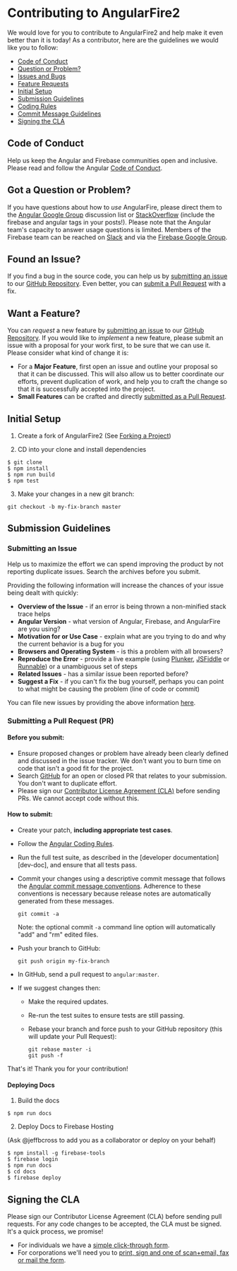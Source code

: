 # Contributing to AngularFire2

We would love for you to contribute to AngularFire2 and help make it even better than it is
today! As a contributor, here are the guidelines we would like you to follow:

 - [Code of Conduct](#coc)
 - [Question or Problem?](#question)
 - [Issues and Bugs](#issue)
 - [Feature Requests](#feature)
 - [Initial Setup](#setup)
 - [Submission Guidelines](#submit)
 - [Coding Rules][rules]
 - [Commit Message Guidelines][commit]
 - [Signing the CLA](#cla)

## <a name="coc"></a> Code of Conduct

Help us keep the Angular and Firebase communities open and inclusive. Please read and follow the Angular [Code of Conduct][coc].

## <a name="question"></a> Got a Question or Problem?

If you have questions about how to *use* AngularFire, please direct them to the [Angular Google Group][angular-group]
discussion list or [StackOverflow][stackoverflow] (include the firebase and angular tags in your posts!). 
Please note that the Angular team's capacity to answer usage questions is limited.
Members of the Firebase team can be reached on [Slack][slack] and via the [Firebase Google Group][firebase-group].

## <a name="issue"></a> Found an Issue?

If you find a bug in the source code, you can help us by
[submitting an issue](#submit-issue) to our [GitHub Repository][github]. Even better, you can
[submit a Pull Request](#submit-pr) with a fix.

## <a name="feature"></a> Want a Feature?

You can *request* a new feature by [submitting an issue](#submit-issue) to our [GitHub
Repository][github]. If you would like to *implement* a new feature, please submit an issue with
a proposal for your work first, to be sure that we can use it.
Please consider what kind of change it is:

* For a **Major Feature**, first open an issue and outline your proposal so that it can be
discussed. This will also allow us to better coordinate our efforts, prevent duplication of work,
and help you to craft the change so that it is successfully accepted into the project.
* **Small Features** can be crafted and directly [submitted as a Pull Request](#submit-pr).

## <a name="setup"></a> Initial Setup

1. Create a fork of AngularFire2 (See [Forking a Project][github-fork])

2. CD into your clone and install dependencies

```shell
$ git clone 
$ npm install
$ npm run build
$ npm test
```

3. Make your changes in a new git branch:

```shell
git checkout -b my-fix-branch master
```

## <a name="submit"></a> Submission Guidelines

### <a name="submit-issue"></a> Submitting an Issue
Help us to maximize the effort we can spend improving the product by not reporting duplicate issues.
Search the archives before you submit.

Providing the following information will increase the chances of your issue being dealt with quickly:

* **Overview of the Issue** - if an error is being thrown a non-minified stack trace helps
* **Angular Version** - what version of Angular, Firebase, and AngularFire are you using?
* **Motivation for or Use Case** - explain what are you trying to do and why the current behavior is a bug for you
* **Browsers and Operating System** - is this a problem with all browsers?
* **Reproduce the Error** - provide a live example (using [Plunker][plunker],
  [JSFiddle][jsfiddle] or [Runnable][runnable]) or a unambiguous set of steps
* **Related Issues** - has a similar issue been reported before?
* **Suggest a Fix** - if you can't fix the bug yourself, perhaps you can point to what might be
  causing the problem (line of code or commit)

You can file new issues by providing the above information [here](https://github.com/angular/angularfire2/issues/new).

### <a name="submit-pr"></a> Submitting a Pull Request (PR)

#### Before you submit:

* Ensure proposed changes or problem have already been clearly defined and
  discussed in the issue tracker. We don't want you to burn time on code
  that isn't a good fit for the project.
* Search [GitHub](https://github.com/angular/angularfire2/pulls) for an open or closed PR
  that relates to your submission. You don't want to duplicate effort.
* Please sign our [Contributor License Agreement (CLA)](#cla) before sending PRs.
  We cannot accept code without this.

#### How to submit:

* Create your patch, **including appropriate test cases**.
* Follow the [Angular Coding Rules](rules).
* Run the full test suite, as described in the [developer documentation][dev-doc],
  and ensure that all tests pass.
* Commit your changes using a descriptive commit message that follows the
  [Angular commit message conventions](commit). Adherence to these conventions
  is necessary because release notes are automatically generated from these messages.

     ```shell
     git commit -a
     ```
  Note: the optional commit `-a` command line option will automatically "add" and "rm" edited files.

* Push your branch to GitHub:

    ```shell
    git push origin my-fix-branch
    ```

* In GitHub, send a pull request to `angular:master`.
* If we suggest changes then:
  * Make the required updates.
  * Re-run the test suites to ensure tests are still passing.
  * Rebase your branch and force push to your GitHub repository (this will update your Pull Request):

    ```shell
    git rebase master -i
    git push -f
    ```

That's it! Thank you for your contribution!

#### Deploying Docs

1. Build the docs

`$ npm run docs`

2. Deploy Docs to Firebase Hosting

(Ask @jeffbcross to add you as a collaborator or deploy on your behalf)

```
$ npm install -g firebase-tools
$ firebase login
$ npm run docs
$ cd docs
$ firebase deploy
```

## <a name="cla"></a> Signing the CLA

Please sign our Contributor License Agreement (CLA) before sending pull requests. For any code
changes to be accepted, the CLA must be signed. It's a quick process, we promise!

* For individuals we have a [simple click-through form][individual-cla].
* For corporations we'll need you to
  [print, sign and one of scan+email, fax or mail the form][corporate-cla].


[slack]: https://firebase-community.appspot.com/
[coc]: https://github.com/angular/code-of-conduct/blob/master/CODE_OF_CONDUCT.md
[commit-message-format]: https://docs.google.com/document/d/1QrDFcIiPjSLDn3EL15IJygNPiHORgU1_OOAqWjiDU5Y/edit#
[corporate-cla]: http://code.google.com/legal/corporate-cla-v1.0.html
[individual-cla]: http://code.google.com/legal/individual-cla-v1.0.html
[js-style-guide]: https://google.github.io/styleguide/javascriptguide.xml
[jsfiddle]: http://jsfiddle.net
[plunker]: http://plnkr.co/edit
[runnable]: http://runnable.com
[github]: https://github.com/angular/angularfire2
[stackoverflow]: http://stackoverflow.com/questions/tagged/angularfire
[rules]: https://github.com/angular/angular/blob/master/CONTRIBUTING.md#rules
[commit]: https://github.com/angular/angular/blob/master/CONTRIBUTING.md#-commit-message-guidelines
[angular-group]:  https://groups.google.com/forum/#!forum/angular
[firebase-group]: https://groups.google.com/forum/#!forum/firebase-talk
[github-fork]: https://help.github.com/articles/fork-a-repo/